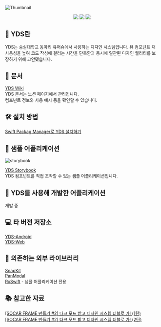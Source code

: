 ![Thumbnail](https://user-images.githubusercontent.com/54972653/133129992-d7ab694c-73b5-4522-90c0-7e06f980ede4.png)

<div align="center">
  <a href="https://www.apple.com/kr/ios/" target="_blank"><img src="https://img.shields.io/badge/13+-000000?style=flat-square&logo=iOS&logoColor=white"/></a>
  <a href="https://swift.org/package-manager/" target="_blank"><img src="https://img.shields.io/badge/Swift Package Manager-FA7343?style=flat-square&logo=Swift&logoColor=white"/></a>
  <a href="https://testflight.apple.com/join/00LW9q4d" target="_blank"><img src="https://img.shields.io/badge/TestFlight-0D96F6?style=flat-square&logo=Appstore&logoColor=white"/></a>
</div>

## 🎨 YDS란
YDS는 숭실대학교 동아리 유어슈에서 사용하는 디자인 시스템입니다. 뷰 컴포넌트 재사용성을 높여 코드 작성에 걸리는 시간을 단축함과 동시에 일관된 디자인 퀄리티를 보장하기 위해 고안됐습니다.

## 📝 문서
[YDS Wiki](https://yourssu.notion.site/Yourssu-Design-System-00577fab034e46cb8aeb330247376a15)  
YDS 문서는 노션 페이지에서 관리됩니다.  
컴포넌트 정보와 사용 예시 등을 확인할 수 있습니다.  

## 🛠 설치 방법
[Swift Packag Manager로 YDS 설치하기](https://www.notion.so/yourssu/Siwft-Package-Manager-YDS-e6e102a96ca5433a907cc9d1ae3cb274)  

## 🧪 샘플 어플리케이션
![storybook](https://user-images.githubusercontent.com/54972653/133135378-f865e2ce-db15-4c1e-8631-74c4c04001c1.gif)

[YDS Storybook](https://testflight.apple.com/join/00LW9q4d)  
YDS 컴포넌트를 직접 조작할 수 있는 샘플 어플리케이션입니다.  

## 📱 YDS를 사용해 개발한 어플리케이션
개발 중

## 💻 타 버전 저장소
[YDS-Android](https://github.com/yourssu/YDS-Android)  
[YDS-Web](https://github.com/yourssu/YDS-Web)  

## 🙏 의존하는 외부 라이브러리
[SnapKit](https://github.com/SnapKit/SnapKit)  
[PanModal](https://github.com/slackhq/PanModal)  
[RxSwift](https://github.com/ReactiveX/RxSwift) - 샘플 어플리케이션 전용

## 📚 참고한 자료
[[SOCAR FRAME 만들기 #2] 다크 모드 받고 디자인 시스템 더블로 가! (1탄)](https://tech.socarcorp.kr/design/2020/07/10/dark-mode-01.html)  
[[SOCAR FRAME 만들기 #2] 다크 모드 받고 디자인 시스템 더블로 가! (2탄)](https://tech.socarcorp.kr/design/2020/07/22/dark-mode-02.html)  
